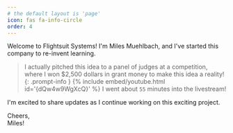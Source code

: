 ```yaml
---
# the default layout is 'page'
icon: fas fa-info-circle
order: 4
---
```

Welcome to Flightsuit Systems! I'm Miles Muehlbach, and I've started this company to re-invent learning.
>I actually pitched this idea to a panel of judges at a competition, where I won $2,500 dollars in grant money to make this idea a reality!
{: .prompt-info }
{% include embed/youtube.html id='{dQw4w9WgXcQ}' %}
I went about `55` minutes into the livestream!  
  
I'm excited to share updates as I continue working on this exciting project.  
  
Cheers,  
Miles!